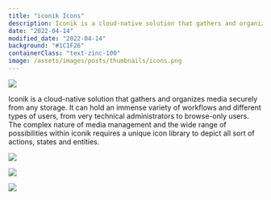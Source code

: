 ```yaml
---
title: "iconik Icons"
description: Iconik is a cloud-native solution that gathers and organizes media securely from any storage. It can hold an immense variety of workflows and different types of users, from very technical administrators to browse-only users. The complex nature of media management and the wide range of possibilities within iconik requires a unique icon library to depict all sort of actions, states and entities.
date: "2022-04-14"
modified_date: "2022-04-14"
background: "#1C1F26"
containerClass: "text-zinc-100"
image: /assets/images/posts/thumbnails/icons.png
---
```


![](/assets/images/posts/icons/iconik_icons_header.png)

Iconik is a cloud-native solution that gathers and organizes media securely from any storage. It can hold an immense variety of workflows and different types of users, from very technical administrators to browse-only users. The complex nature of media management and the wide range of possibilities within iconik requires a unique icon library to depict all sort of actions, states and entities.

![](/assets/images/posts/icons/iconik_icons_01.png)

![](/assets/images/posts/icons/iconik_icons_02.png)

![](/assets/images/posts/icons/iconik_icons_03.png)
